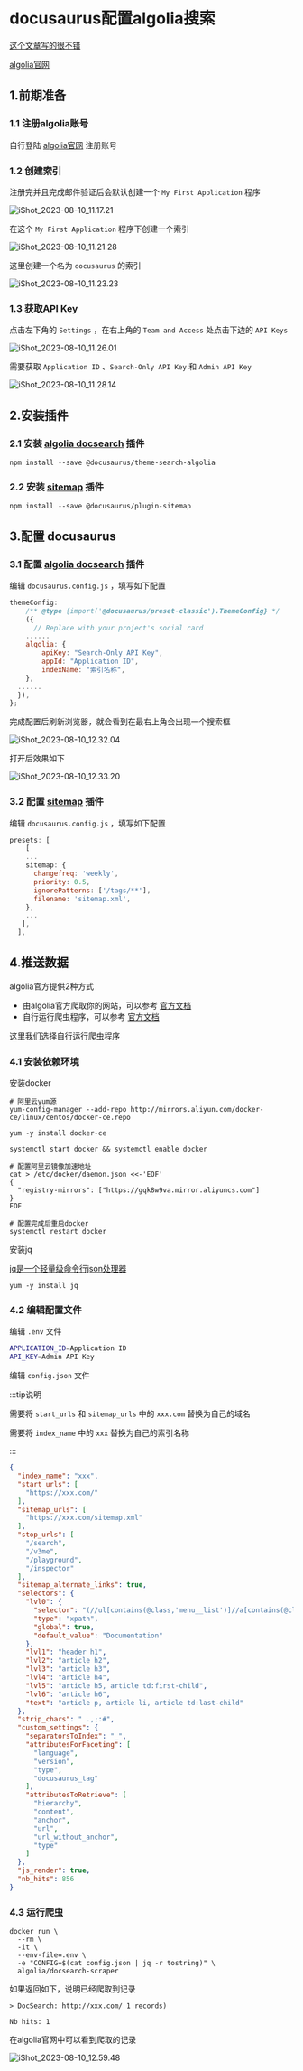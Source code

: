# docusaurus配置algolia搜索

[这个文章写的很不错](https://blog.7wate.com/?p=75)

[algolia官网](https://www.algolia.com/)





## 1.前期准备

### 1.1 注册algolia账号

自行登陆 [algolia官网](https://www.algolia.com/) 注册账号



### 1.2 创建索引

注册完并且完成邮件验证后会默认创建一个 `My First Application` 程序

![iShot_2023-08-10_11.17.21](https://gitea.pptfz.cn/pptfz/picgo-images/raw/branch/master/img/iShot_2023-08-10_11.17.21.png)



在这个 `My First Application` 程序下创建一个索引

![iShot_2023-08-10_11.21.28](https://gitea.pptfz.cn/pptfz/picgo-images/raw/branch/master/img/iShot_2023-08-10_11.21.28.png)





这里创建一个名为 `docusaurus` 的索引

![iShot_2023-08-10_11.23.23](https://gitea.pptfz.cn/pptfz/picgo-images/raw/branch/master/img/iShot_2023-08-10_11.23.23.png)





### 1.3 获取API Key

点击左下角的 `Settings` ，在右上角的 `Team and Access` 处点击下边的 `API Keys`

![iShot_2023-08-10_11.26.01](https://gitea.pptfz.cn/pptfz/picgo-images/raw/branch/master/img/iShot_2023-08-10_11.26.01.png)







需要获取 `Application ID` 、`Search-Only API Key` 和 `Admin API Key`

![iShot_2023-08-10_11.28.14](https://gitea.pptfz.cn/pptfz/picgo-images/raw/branch/master/img/iShot_2023-08-10_11.28.14.png)





## 2.安装插件

### 2.1 安装 [algolia docsearch](https://docusaurus.io/zh-CN/docs/api/themes/@docusaurus/theme-search-algolia) 插件

```shell
npm install --save @docusaurus/theme-search-algolia
```



### 2.2 安装 [sitemap](https://docusaurus.io/zh-CN/docs/api/plugins/@docusaurus/plugin-sitemap) 插件

```shell
npm install --save @docusaurus/plugin-sitemap
```



## 3.配置 docusaurus

### 3.1 配置 [algolia docsearch](https://docusaurus.io/zh-CN/docs/api/themes/@docusaurus/theme-search-algolia) 插件

编辑 `docusaurus.config.js` ，填写如下配置

```js
themeConfig:
    /** @type {import('@docusaurus/preset-classic').ThemeConfig} */
    ({
      // Replace with your project's social card
    ......
    algolia: {
        apiKey: "Search-Only API Key",
        appId: "Application ID",
        indexName: "索引名称",
    },
  ......    
  }),
};      
```



完成配置后刷新浏览器，就会看到在最右上角会出现一个搜索框

![iShot_2023-08-10_12.32.04](https://gitea.pptfz.cn/pptfz/picgo-images/raw/branch/master/img/iShot_2023-08-10_12.32.04.png)



打开后效果如下

![iShot_2023-08-10_12.33.20](https://gitea.pptfz.cn/pptfz/picgo-images/raw/branch/master/img/iShot_2023-08-10_12.33.20.png)



### 3.2 配置 [sitemap](https://docusaurus.io/zh-CN/docs/api/plugins/@docusaurus/plugin-sitemap) 插件

编辑 `docusaurus.config.js` ，填写如下配置

```js
presets: [
    [
    ...
    sitemap: {
      changefreq: 'weekly',
      priority: 0.5,
      ignorePatterns: ['/tags/**'],
      filename: 'sitemap.xml',
    },
    ...
   ],
  ],
```



## 4.推送数据

algolia官方提供2种方式

- 由algolia官方爬取你的网站，可以参考 [官方文档](https://docsearch.algolia.com/docs/what-is-docsearch)
- 自行运行爬虫程序，可以参考 [官方文档](https://docsearch.algolia.com/docs/legacy/run-your-own)

这里我们选择自行运行爬虫程序



### 4.1 安装依赖环境

安装docker

```shell
# 阿里云yum源
yum-config-manager --add-repo http://mirrors.aliyun.com/docker-ce/linux/centos/docker-ce.repo

yum -y install docker-ce

systemctl start docker && systemctl enable docker  

# 配置阿里云镜像加速地址
cat > /etc/docker/daemon.json <<-'EOF'
{
  "registry-mirrors": ["https://gqk8w9va.mirror.aliyuncs.com"]
}
EOF

# 配置完成后重启docker
systemctl restart docker
```



安装jq

[jq是一个轻量级命令行json处理器](https://github.com/stedolan/jq/wiki/Installation)

```shell
yum -y install jq
```



### 4.2 编辑配置文件

编辑 `.env` 文件

```sh
APPLICATION_ID=Application ID
API_KEY=Admin API Key
```



编辑 `config.json` 文件

:::tip说明

需要将 `start_urls` 和 `sitemap_urls` 中的 `xxx.com` 替换为自己的域名

需要将 `index_name` 中的 `xxx` 替换为自己的索引名称

:::

```json
{
  "index_name": "xxx",
  "start_urls": [
    "https://xxx.com/"					
  ],
  "sitemap_urls": [
    "https://xxx.com/sitemap.xml"		
  ],
  "stop_urls": [
    "/search",
    "/v3me",
    "/playground",
    "/inspector"
  ],
  "sitemap_alternate_links": true,
  "selectors": {
    "lvl0": {
      "selector": "(//ul[contains(@class,'menu__list')]//a[contains(@class, 'menu__link menu__link--sublist menu__link--active')]/text() | //nav[contains(@class, 'navbar')]//a[contains(@class, 'navbar__link--active')]/text())[last()]",
      "type": "xpath",
      "global": true,
      "default_value": "Documentation"
    },
    "lvl1": "header h1",
    "lvl2": "article h2",
    "lvl3": "article h3",
    "lvl4": "article h4",
    "lvl5": "article h5, article td:first-child",
    "lvl6": "article h6",
    "text": "article p, article li, article td:last-child"
  },
  "strip_chars": " .,;:#",
  "custom_settings": {
    "separatorsToIndex": "_",
    "attributesForFaceting": [
      "language",
      "version",
      "type",
      "docusaurus_tag"
    ],
    "attributesToRetrieve": [
      "hierarchy",
      "content",
      "anchor",
      "url",
      "url_without_anchor",
      "type"
    ]
  },
  "js_render": true,
  "nb_hits": 856
}
```





### 4.3 运行爬虫

```shell
docker run \
  --rm \
  -it \
  --env-file=.env \
  -e "CONFIG=$(cat config.json | jq -r tostring)" \
  algolia/docsearch-scraper
```



如果返回如下，说明已经爬取到记录

```shell
> DocSearch: http://xxx.com/ 1 records)

Nb hits: 1
```



在algolia官网中可以看到爬取的记录

![iShot_2023-08-10_12.59.48](https://gitea.pptfz.cn/pptfz/picgo-images/raw/branch/master/img/iShot_2023-08-10_12.59.48.png)


